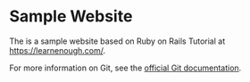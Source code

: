 # Sample Website

The is a sample website based on Ruby on Rails Tutorial at https://learnenough.com/.

For more information on Git, see the
[official Git documentation](https://git-scm.com/).
